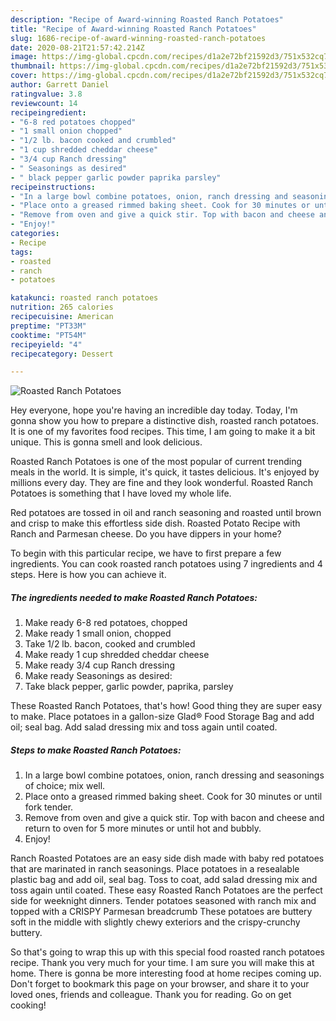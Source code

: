 ```yaml
---
description: "Recipe of Award-winning Roasted Ranch Potatoes"
title: "Recipe of Award-winning Roasted Ranch Potatoes"
slug: 1686-recipe-of-award-winning-roasted-ranch-potatoes
date: 2020-08-21T21:57:42.214Z
image: https://img-global.cpcdn.com/recipes/d1a2e72bf21592d3/751x532cq70/roasted-ranch-potatoes-recipe-main-photo.jpg
thumbnail: https://img-global.cpcdn.com/recipes/d1a2e72bf21592d3/751x532cq70/roasted-ranch-potatoes-recipe-main-photo.jpg
cover: https://img-global.cpcdn.com/recipes/d1a2e72bf21592d3/751x532cq70/roasted-ranch-potatoes-recipe-main-photo.jpg
author: Garrett Daniel
ratingvalue: 3.8
reviewcount: 14
recipeingredient:
- "6-8 red potatoes chopped"
- "1 small onion chopped"
- "1/2 lb. bacon cooked and crumbled"
- "1 cup shredded cheddar cheese"
- "3/4 cup Ranch dressing"
- " Seasonings as desired"
- " black pepper garlic powder paprika parsley"
recipeinstructions:
- "In a large bowl combine potatoes, onion, ranch dressing and seasonings of choice; mix well."
- "Place onto a greased rimmed baking sheet. Cook for 30 minutes or until fork tender."
- "Remove from oven and give a quick stir. Top with bacon and cheese and return to oven for 5 more minutes or until hot and bubbly."
- "Enjoy!"
categories:
- Recipe
tags:
- roasted
- ranch
- potatoes

katakunci: roasted ranch potatoes 
nutrition: 265 calories
recipecuisine: American
preptime: "PT33M"
cooktime: "PT54M"
recipeyield: "4"
recipecategory: Dessert

---
```



![Roasted Ranch Potatoes](https://img-global.cpcdn.com/recipes/d1a2e72bf21592d3/751x532cq70/roasted-ranch-potatoes-recipe-main-photo.jpg)

Hey everyone, hope you're having an incredible day today. Today, I'm gonna show you how to prepare a distinctive dish, roasted ranch potatoes. It is one of my favorites food recipes. This time, I am going to make it a bit unique. This is gonna smell and look delicious.

Roasted Ranch Potatoes is one of the most popular of current trending meals in the world. It is simple, it's quick, it tastes delicious. It's enjoyed by millions every day. They are fine and they look wonderful. Roasted Ranch Potatoes is something that I have loved my whole life.

Red potatoes are tossed in oil and ranch seasoning and roasted until brown and crisp to make this effortless side dish. Roasted Potato Recipe with Ranch and Parmesan cheese. Do you have dippers in your home?


To begin with this particular recipe, we have to first prepare a few ingredients. You can cook roasted ranch potatoes using 7 ingredients and 4 steps. Here is how you can achieve it.

<!--inarticleads1-->

##### The ingredients needed to make Roasted Ranch Potatoes:

1. Make ready 6-8 red potatoes, chopped
1. Make ready 1 small onion, chopped
1. Take 1/2 lb. bacon, cooked and crumbled
1. Make ready 1 cup shredded cheddar cheese
1. Make ready 3/4 cup Ranch dressing
1. Make ready  Seasonings as desired:
1. Take  black pepper, garlic powder, paprika, parsley


These Roasted Ranch Potatoes, that&#39;s how! Good thing they are super easy to make. Place potatoes in a gallon-size Glad® Food Storage Bag and add oil; seal bag. Add salad dressing mix and toss again until coated. 

<!--inarticleads2-->

##### Steps to make Roasted Ranch Potatoes:

1. In a large bowl combine potatoes, onion, ranch dressing and seasonings of choice; mix well.
1. Place onto a greased rimmed baking sheet. Cook for 30 minutes or until fork tender.
1. Remove from oven and give a quick stir. Top with bacon and cheese and return to oven for 5 more minutes or until hot and bubbly.
1. Enjoy!


Ranch Roasted Potatoes are an easy side dish made with baby red potatoes that are marinated in ranch seasonings. Place potatoes in a resealable plastic bag and add oil, seal bag. Toss to coat, add salad dressing mix and toss again until coated. These easy Roasted Ranch Potatoes are the perfect side for weeknight dinners. Tender potatoes seasoned with ranch mix and topped with a CRISPY Parmesan breadcrumb These potatoes are buttery soft in the middle with slightly chewy exteriors and the crispy-crunchy buttery. 

So that's going to wrap this up with this special food roasted ranch potatoes recipe. Thank you very much for your time. I am sure you will make this at home. There is gonna be more interesting food at home recipes coming up. Don't forget to bookmark this page on your browser, and share it to your loved ones, friends and colleague. Thank you for reading. Go on get cooking!
